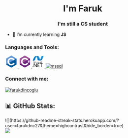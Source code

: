 <h1 align="center">I'm Faruk</h1>
<h3 align="center">I'm still a CS student</h3>

- 🌱 I’m currently learning **JS**

<h3 align="left">Languages and Tools:</h3>
<p align="left"> <a href="https://www.cprogramming.com/" target="_blank" rel="noreferrer"> <img src="https://raw.githubusercontent.com/devicons/devicon/master/icons/c/c-original.svg" alt="c" width="40" height="40"/> </a> <a href="https://www.w3schools.com/cs/" target="_blank" rel="noreferrer"> <img src="https://raw.githubusercontent.com/devicons/devicon/master/icons/csharp/csharp-original.svg" alt="csharp" width="40" height="40"/> </a> <a href="https://dotnet.microsoft.com/" target="_blank" rel="noreferrer"> <img src="https://raw.githubusercontent.com/devicons/devicon/master/icons/dot-net/dot-net-original-wordmark.svg" alt="dotnet" width="40" height="40"/> </a> <a href="https://www.microsoft.com/en-us/sql-server" target="_blank" rel="noreferrer"> <img src="https://www.svgrepo.com/show/303229/microsoft-sql-server-logo.svg" alt="mssql" width="40" height="40"/> </a> </p>
<h3 align="left">Connect with me:</h3>
<p align="left">
<a href="https://twitter.com/farukdincoglu" target="blank"><img align="center" src="https://raw.githubusercontent.com/rahuldkjain/github-profile-readme-generator/master/src/images/icons/Social/twitter.svg" alt="farukdincoglu" height="30" width="40" /></a>
</p>

<h2 align="left">📊 GitHub Stats:</h2>
![](https://github-readme-streak-stats.herokuapp.com/?user=farukdnc27&theme=highcontrast&hide_border=true)<br/>

<a href="https://visitcount.itsvg.in">
  <img src="https://visitcount.itsvg.in/api?id=farukdnc27&label=Profile%20Views&color=1&icon=5&pretty=true" />
</a>
